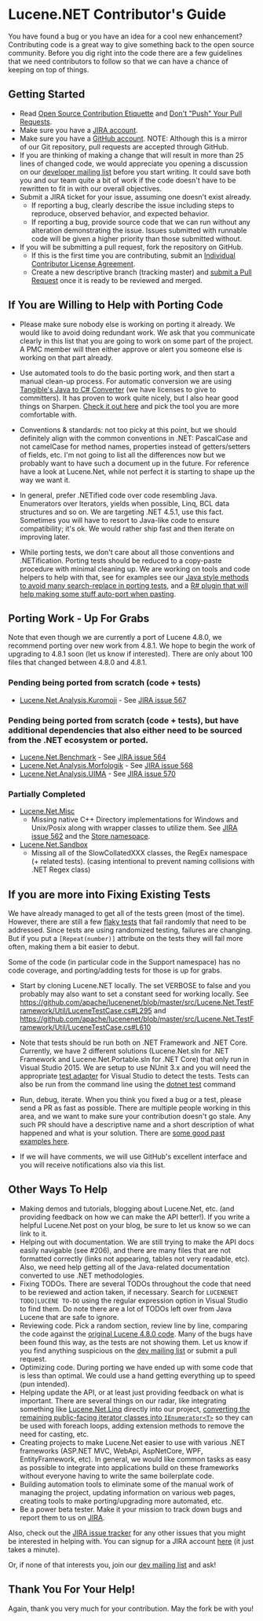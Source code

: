 # Lucene.NET Contributor's Guide

You have found a bug or you have an idea for a cool new enhancement? Contributing code is a great way to give something back to the open source community. Before you dig right into the code there are a few guidelines that we need contributors to follow so that we can have a chance of keeping on top of things.

## Getting Started

- Read [Open Source Contribution Etiquette](http://tirania.org/blog/archive/2010/Dec-31.html) and [Don't "Push" Your Pull Requests](http://www.igvita.com/2011/12/19/dont-push-your-pull-requests/).
- Make sure you have a [JIRA account](https://cwiki.apache.org/confluence/signup.action).
- Make sure you have a [GitHub account](https://github.com/signup/free). NOTE: Although this is a mirror of our Git repository, pull requests are accepted through GitHub.
- If you are thinking of making a change that will result in more than 25 lines of changed code, we would appreciate you opening a discussion on our [developer mailing list](https://cwiki.apache.org/confluence/display/LUCENENET/Mailing+Lists) before you start writing. It could save both you and our team quite a bit of work if the code doesn't have to be rewritten to fit in with our overall objectives.
- Submit a JIRA ticket for your issue, assuming one doesn't exist already.
  - If reporting a bug, clearly describe the issue including steps to reproduce, observed behavior, and expected behavior.
  - If reporting a bug, provide source code that we can run without any alteration demonstrating the issue. Issues submitted with runnable code will be given a higher priority than those submitted without.
- If you will be submitting a pull request, fork the repository on GitHub.
  - If this is the first time you are contributing, submit an [Individual Contributor License Agreement](https://cwiki.apache.org/confluence/display/LUCENENET/Individual+Contributor+License).
  - Create a new descriptive branch (tracking master) and [submit a Pull Request](https://help.github.com/articles/creating-a-pull-request/) once it is ready to be reviewed and merged.
  

## If You are Willing to Help with Porting Code

* Please make sure nobody else is working on porting it already. We would like to avoid doing redundant work. We ask that you communicate clearly in this list that you are going to work on some part of the project. A PMC member will then either approve or alert you someone else is working on that part already.

* Use automated tools to do the basic porting work, and then start a manual clean-up process. For automatic conversion we are using [Tangible's Java to C# Converter](http://www.tangiblesoftwaresolutions.com/Product_Details/Java_to_CSharp_Converter.html) (we have licenses to give to committers). It has proven to work quite nicely, but I also hear good things on Sharpen. [Check it out here](https://github.com/imazen/sharpen) and pick the tool you are more comfortable with.

* Conventions & standards: not too picky at this point, but we should
definitely align with the common conventions in .NET: PascalCase and not camelCase for method names, properties instead of getters/setters of fields, etc. I'm not going to list all the differences now but we probably want to have such a document up in the future. For reference have a look at Lucene.Net, while not perfect it is starting to shape up the way we want it.

* In general, prefer .NETified code over code resembling Java. Enumerators over Iterators, yields when possible, Linq, BCL data structures and so on. We are targeting .NET 4.5.1, use this fact. Sometimes you will have to resort to Java-like code to ensure compatibility; it's ok. We would rather ship fast and then iterate on improving later.

* While porting tests, we don't care about all those conventions and
.NETification. Porting tests should be reduced to a copy-paste procedure with minimal cleaning up. We are working on tools and code
helpers to help with that, see for examples see our [Java style methods to avoid many search-replace in porting tests](https://github.com/apache/lucenenet/tree/master/src/Lucene.Net.TestFramework/JavaCompatibility), and a
[R# plugin that will help making some stuff auto-port when pasting](https://resharper-plugins.jetbrains.com/packages/ReSharper.ExJava/).

## Porting Work - Up For Grabs

Note that even though we are currently a port of Lucene 4.8.0, we recommend porting over new work from 4.8.1. We hope to begin the work of upgrading to 4.8.1 soon (let us know if interested). There are only about 100 files that changed between 4.8.0 and 4.8.1.

### Pending being ported from scratch (code + tests)

* [Lucene.Net.Analysis.Kuromoji](https://github.com/apache/lucene-solr/tree/releases/lucene-solr/4.8.1/lucene/analysis/kuromoji) - See [JIRA issue 567](https://issues.apache.org/jira/browse/LUCENENET-567)

### Pending being ported from scratch (code + tests), but have additional dependencies that also either need to be sourced from the .NET ecosystem or ported.

* [Lucene.Net.Benchmark](https://github.com/apache/lucene-solr/tree/releases/lucene-solr/4.8.1/lucene/benchmark) - See [JIRA issue 564](https://issues.apache.org/jira/browse/LUCENENET-564)
* [Lucene.Net.Analysis.Morfologik](https://github.com/apache/lucene-solr/tree/releases/lucene-solr/4.8.1/lucene/analysis/morfologik) - See [JIRA issue 568](https://issues.apache.org/jira/browse/LUCENENET-568)
* [Lucene.Net.Analysis.UIMA](https://github.com/apache/lucene-solr/tree/releases/lucene-solr/4.8.1/lucene/analysis/uima) - See [JIRA issue 570](https://issues.apache.org/jira/browse/LUCENENET-570)

### Partially Completed

* [Lucene.Net.Misc](https://github.com/apache/lucene-solr/tree/releases/lucene-solr/4.8.1/lucene/misc)
  * Missing native C++ Directory implementations for Windows and Unix/Posix along with wrapper classes to utilize them. See [JIRA issue 562](https://issues.apache.org/jira/projects/LUCENENET/issues/LUCENENET-562) and the [Store namespace](https://github.com/apache/lucene-solr/tree/releases/lucene-solr/4.8.1/lucene/misc/src/java/org/apache/lucene/store).
* [Lucene.Net.Sandbox](https://github.com/apache/lucene-solr/tree/releases/lucene-solr/4.8.1/lucene/sandbox)
  * Missing all of the SlowCollatedXXX classes, the RegEx namespace (+ related tests). (casing intentional to prevent naming collisions with .NET Regex class)

## If you are more into Fixing Existing Tests

We have already managed to get all of the tests green (most of the time). However, there are still a few [flaky tests](https://teamcity.jetbrains.com/project.html?projectId=LuceneNet_PortableBuilds&tab=flakyTests) that fail randomly that need to be addressed. Since tests are using randomized testing, failures are changing. But if you put a `[Repeat(number)]` attribute on the tests they will fail more often, making them a bit easier to debut.

Some of the code (in particular code in the Support namespace) has no code coverage, and porting/adding tests for those is up for grabs.


* Start by cloning Lucene.NET locally. The set VERBOSE to false and you probably may also want to set a constant seed for working locally. See <https://github.com/apache/lucenenet/blob/master/src/Lucene.Net.TestFramework/Util/LuceneTestCase.cs#L295>
and <https://github.com/apache/lucenenet/blob/master/src/Lucene.Net.TestFramework/Util/LuceneTestCase.cs#L610>

* Note that tests should be run both on .NET Framework and .NET Core. Currently, we have 2 different solutions (Lucene.Net.sln for .NET Framework and Lucene.Net.Portable.sln for .NET Core) that only run in Visual Studio 2015. We are setup to use NUnit 3.x and you will need the appropriate [test adapter](https://marketplace.visualstudio.com/items?itemName=NUnitDevelopers.NUnit3TestAdapter) for Visual Studio to detect the tests. Tests can also be run from the command line using the [dotnet test](https://docs.microsoft.com/en-us/dotnet/core/tools/dotnet-test) command

* Run, debug, iterate. When you think you fixed a bug or a test, please send a PR as fast as possible. There are multiple people working in this area, and we want to make sure your contribution doesn't go stale. Any such PR should have a descriptive name and a short description of what happened and what is your solution. There are [some good past examples here](https://github.com/apache/lucenenet/pulls?q=is%3Apr+is%3Aclosed).

* If we will have comments, we will use GitHub's excellent interface and you will receive notifications also via this list.

## Other Ways To Help

* Making demos and tutorials, blogging about Lucene.Net, etc. (and providing feedback on how we can make the API better!). If you write a helpful Lucene.Net post on your blog, be sure to let us know so we can link to it.
* Helping out with documentation. We are still trying to make the API docs easily navigable (see #206), and there are many files that are not formatted correctly (links not appearing, tables not very readable, etc). Also, we need help getting all of the Java-related documentation converted to use .NET methodologies.
* Fixing TODOs. There are several TODOs throughout the code that need to be reviewed and action taken, if necessary. Search for `LUCENENET TODO|LUCENE TO-DO` using the regular expression option in Visual Studio to find them. Do note there are a lot of TODOs left over from Java Lucene that are safe to ignore.
* Reviewing code. Pick a random section, review line by line, comparing the code against the [original Lucene 4.8.0 code](https://github.com/apache/lucene-solr/tree/releases/lucene-solr/4.8.0/lucene). Many of the bugs have been found this way, as the tests are not showing them. Let us know if you find anything suspicious on the [dev mailing list](https://cwiki.apache.org/confluence/display/LUCENENET/Mailing+Lists) or submit a pull request.
* Optimizing code. During porting we have ended up with some code that is less than optimal. We could use a hand getting everything up to speed (pun intended).
* Helping update the API, or at least just providing feedback on what is important. There are several things on our radar, like integrating something like [Lucene.Net.Linq](https://github.com/themotleyfool/Lucene.Net.Linq) directly into our project, [converting the remaining public-facing iterator classes into `IEnumerator<T>`](https://issues.apache.org/jira/projects/LUCENENET/issues/LUCENENET-469?filter=allopenissues) so they can be used with foreach loops, adding extension methods to remove the need for casting, etc.
* Creating projects to make Lucene.Net easier to use with various .NET frameworks (ASP.NET MVC, WebApi, AspNetCore, WPF, EntityFramework, etc). In general, we would like common tasks as easy as possible to integrate into applications build on these frameworks without everyone having to write the same boilerplate code.
* Building automation tools to eliminate some of the manual work of managing the project, updating information on various web pages, creating tools to make porting/upgrading more automated, etc.
* Be a power beta tester. Make it your mission to track down bugs and report them to us on [JIRA](https://issues.apache.org/jira/issues/?jql=project%20%3D%20LUCENENET%20AND%20status%20%3D%20Open).

Also, check out the [JIRA issue tracker](https://issues.apache.org/jira/issues/?jql=project%20%3D%20LUCENENET%20AND%20status%20%3D%20Open) for any other issues that you might be interested in helping with. You can signup for a JIRA account [here](https://cwiki.apache.org/confluence/signup.action) (it just takes a minute).

Or, if none of that interests you, join our [dev mailing list](https://cwiki.apache.org/confluence/display/LUCENENET/Mailing+Lists) and ask!

## Thank You For Your Help!

Again, thank you very much for your contribution. May the fork be with you!